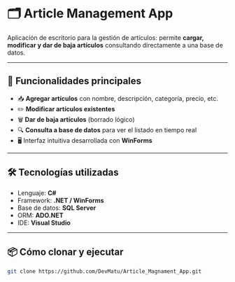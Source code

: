 # 🗂️ Article Management App

Aplicación de escritorio para la gestión de artículos: permite **cargar, modificar y dar de baja artículos** consultando directamente a una base de datos.

---

## 🚀 Funcionalidades principales

- 📥 **Agregar artículos** con nombre, descripción, categoría, precio, etc.
- ✏️ **Modificar artículos existentes**
- 🗑️ **Dar de baja artículos** (borrado lógico)
- 🔍 **Consulta a base de datos** para ver el listado en tiempo real
- 🖥️ Interfaz intuitiva desarrollada con **WinForms**

---

## 🛠️ Tecnologías utilizadas

- Lenguaje: **C#**
- Framework: **.NET / WinForms**
- Base de datos: **SQL Server**
- ORM: **ADO.NET**
- IDE: **Visual Studio**

---

## 📦 Cómo clonar y ejecutar

```bash
git clone https://github.com/DevMatu/Article_Magnament_App.git
